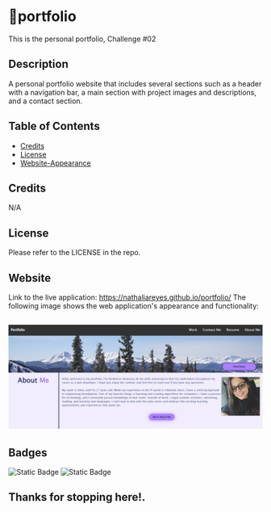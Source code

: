 # 💼portfolio
This is the personal portfolio, Challenge #02 

## Description

A personal portfolio website that includes several sections such as a header with a navigation bar, a main section with project images and descriptions, and a contact section.
## Table of Contents

- [Credits](#credits)
- [License](#license)
- [Website-Appearance](#website)

## Credits

N/A

## License

Please refer to the LICENSE in the repo.

## Website

Link to the live application: https://nathaliareyes.github.io/portfolio/
The following image shows the web application's appearance and functionality:

![The personal portfolio webpage includes a header with a navigation bar, a main section with project images and descriptions, and a contact section.](./assets/img/appearance.png)
---

## Badges

![Static Badge](https://img.shields.io/badge/HTML-50%25-orange)
![Static Badge](https://img.shields.io/badge/CSS-50%25-blue)

## Thanks for stopping here!.
